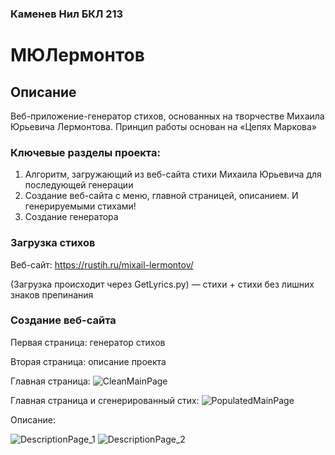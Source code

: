 ### Каменев Нил БКЛ 213

# МЮЛермонтов

## Описание

Веб-приложение-генератор стихов, основанных на творчестве Михаила Юрьевича Лермонтова. Принцип работы основан на «Цепях Маркова»

### Ключевые разделы проекта:

1. Алгоритм, загружающий из веб-сайта стихи Михаила Юрьевича для последующей генерации
2. Создание веб-сайта с меню, главной страницей, описанием. И генерируемыми стихами!
3. Создание генератора

### Загрузка стихов

Веб-сайт: https://rustih.ru/mixail-lermontov/

(Загрузка происходит через GetLyrics.py) — стихи + стихи без лишних знаков препинания

### Создание веб-сайта

Первая страница: генератор стихов

Вторая страница: описание проекта

Главная страница:
![](https://github.com/?raw=true "CleanMainPage")

Главная страница и сгенерированный стих:
![](https://github.com/?raw=true "PopulatedMainPage")

Описание:

![](https://github.com/?raw=true "DescriptionPage_1")
![](https://github.com/?raw=true "DescriptionPage_2")